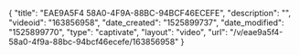 {
    "title": "EAE9A5F4 58A0-4F9A-88BC-94BCF46ECEFE",
    "description": "",
    "videoid": "163856958",
    "date_created": "1525899737",
    "date_modified": "1525899770",
    "type": "captivate",
    "layout": "video",
    "url": "\/v\/eae9a5f4-58a0-4f9a-88bc-94bcf46ecefe\/163856958"
}